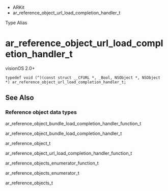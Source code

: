 

- ARKit
-  ar_reference_object_url_load_completion_handler_t 

Type Alias

# ar_reference_object_url_load_completion_handler_t

visionOS 2.0+

``` source
typedef void (^)(const struct __CFURL *, _Bool, NSObject *, NSObject *) ar_reference_object_url_load_completion_handler_t;
```

## See Also

### Reference object data types

ar_reference_object_bundle_load_completion_handler_function_t

ar_reference_object_bundle_load_completion_handler_t

ar_reference_object_t

ar_reference_object_url_load_completion_handler_function_t

ar_reference_objects_enumerator_function_t

ar_reference_objects_enumerator_t

ar_reference_objects_t

